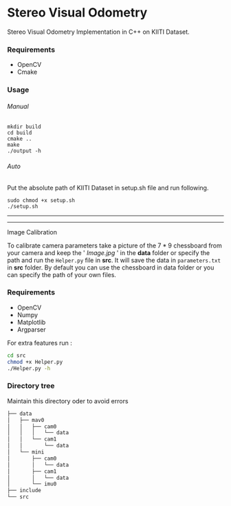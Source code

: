 # Stereo Visual Odometry

Stereo Visual Odometry Implementation in C++ on KIITI Dataset.

### Requirements

- OpenCV
- Cmake

### Usage

###### Manual
```
mkdir build
cd build
cmake ..
make
./output -h
```
###### Auto
Put the absolute path of KIITI Dataset in setup.sh file and run following.

```
sudo chmod +x setup.sh
./setup.sh
```

---

---

Image Calibration

To calibrate camera parameters  take a picture of the  $7*9$ chessboard from your camera and keep the  ' *Image.jpg* ' in the **data** folder or specify the path  and run the `Helper.py` file in **src**. It will save the data in `parameters.txt` in **src** folder. By default you can use the chessboard in data folder or you can specify the path of your own files.

### Requirements

- OpenCV
- Numpy
- Matplotlib
- Argparser

For extra features run :
```bash
cd src
chmod +x Helper.py
./Helper.py -h
```
### Directory tree
Maintain this directory oder to avoid errors
```bash
├── data
│   ├── mav0
│   │   ├── cam0
│   │   │   └── data
│   │   └── cam1
│   │       └── data
│   └── mini
│       ├── cam0
│       │   └── data
│       ├── cam1
│       │   └── data
│       └── imu0
├── include
└── src
```
